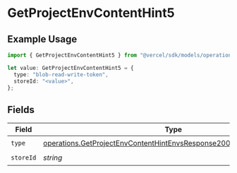 # GetProjectEnvContentHint5

## Example Usage

```typescript
import { GetProjectEnvContentHint5 } from "@vercel/sdk/models/operations";

let value: GetProjectEnvContentHint5 = {
  type: "blob-read-write-token",
  storeId: "<value>",
};
```

## Fields

| Field                                                                                                                                                          | Type                                                                                                                                                           | Required                                                                                                                                                       | Description                                                                                                                                                    |
| -------------------------------------------------------------------------------------------------------------------------------------------------------------- | -------------------------------------------------------------------------------------------------------------------------------------------------------------- | -------------------------------------------------------------------------------------------------------------------------------------------------------------- | -------------------------------------------------------------------------------------------------------------------------------------------------------------- |
| `type`                                                                                                                                                         | [operations.GetProjectEnvContentHintEnvsResponse200ApplicationJSONType](../../models/operations/getprojectenvcontenthintenvsresponse200applicationjsontype.md) | :heavy_check_mark:                                                                                                                                             | N/A                                                                                                                                                            |
| `storeId`                                                                                                                                                      | *string*                                                                                                                                                       | :heavy_check_mark:                                                                                                                                             | N/A                                                                                                                                                            |